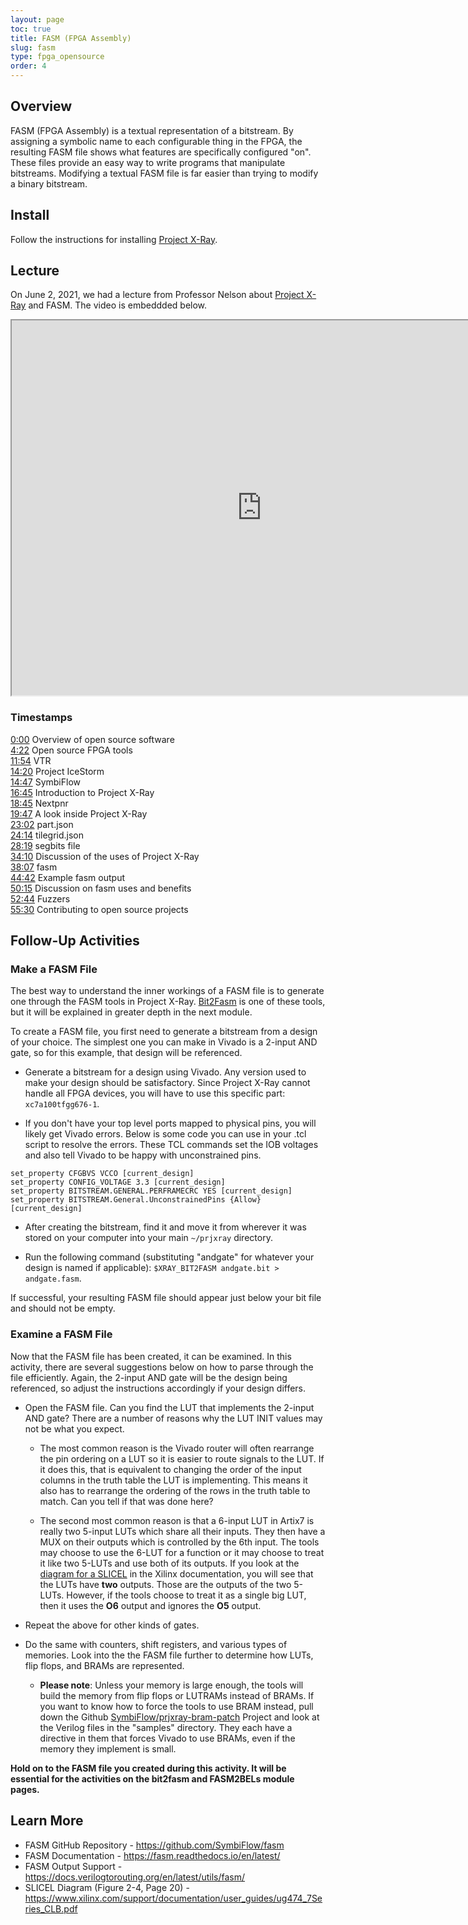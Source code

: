 ```yaml
---
layout: page
toc: true
title: FASM (FPGA Assembly)
slug: fasm
type: fpga_opensource
order: 4
---
```


## Overview

FASM (FPGA Assembly) is a textual representation of a bitstream. By assigning a symbolic name to each configurable thing in the FPGA, the resulting FASM file shows what features are specifically configured "on". These files provide an easy way to write programs that manipulate bitstreams. Modifying a textual FASM file is far easier than trying to modify a binary bitstream.

## Install

Follow the instructions for installing [Project X-Ray](https://byu-cpe.github.io/ComputingBootCamp/tutorials/xray/). 

## Lecture

On June 2, 2021, we had a lecture from Professor Nelson about [Project X-Ray](https://byu-cpe.github.io/ComputingBootCamp/tutorials/xray/) and FASM. The video is embeddded below.

<iframe width="800" height="600" allow="fullscreen" 
src="https://www.youtube.com/embed/6HGN8pQn_jA">
</iframe>

### Timestamps

[0:00](https://www.youtube.com/watch?v=6HGN8pQn_jA&t=0s) Overview of open source software<br>
[4:22](https://www.youtube.com/watch?v=6HGN8pQn_jA&t=262s) Open source FPGA tools<br>
[11:54](https://www.youtube.com/watch?v=6HGN8pQn_jA&t=714s) VTR<br>
[14:20](https://www.youtube.com/watch?v=6HGN8pQn_jA&t=860s) Project IceStorm<br>
[14:47](https://www.youtube.com/watch?v=6HGN8pQn_jA&t=887s) SymbiFlow<br>
[16:45](https://www.youtube.com/watch?v=6HGN8pQn_jA&t=1005s) Introduction to Project X-Ray<br>
[18:45](https://www.youtube.com/watch?v=6HGN8pQn_jA&t=1125s) Nextpnr<br>
[19:47](https://www.youtube.com/watch?v=6HGN8pQn_jA&t=1187s) A look inside Project X-Ray<br>
[23:02](https://www.youtube.com/watch?v=6HGN8pQn_jA&t=1382s) part.json<br>
[24:14](https://www.youtube.com/watch?v=6HGN8pQn_jA&t=1454s) tilegrid.json<br>
[28:19](https://www.youtube.com/watch?v=6HGN8pQn_jA&t=1699s) segbits file<br>
[34:10](https://www.youtube.com/watch?v=6HGN8pQn_jA&t=2050s) Discussion of the uses of Project X-Ray<br>
[38:07](https://www.youtube.com/watch?v=6HGN8pQn_jA&t=2287s) fasm<br>
[44:42](https://www.youtube.com/watch?v=6HGN8pQn_jA&t=2682s) Example fasm output<br>
[50:15](https://www.youtube.com/watch?v=6HGN8pQn_jA&t=3015s) Discussion on fasm uses and benefits<br>
[52:44](https://www.youtube.com/watch?v=6HGN8pQn_jA&t=3164s) Fuzzers<br>
[55:30](https://www.youtube.com/watch?v=6HGN8pQn_jA&t=3330s) Contributing to open source projects

## Follow-Up Activities

### Make a FASM File

The best way to understand the inner workings of a FASM file is to generate one through the FASM tools in Project X-Ray. [Bit2Fasm](https://byu-cpe.github.io/ComputingBootCamp/tutorials/bit2fasm/) is one of these tools, but it will be explained in greater depth in the next module. 

To create a FASM file, you first need to generate a bitstream from a design of your choice. The simplest one you can make in Vivado is a 2-input AND gate, so for this example, that design will be referenced.

* Generate a bitstream for a design using Vivado. Any version used to make your design should be satisfactory. Since Project X-Ray cannot handle all FPGA devices, you will have to use this specific part: <!---`xc7a50tfgg484-1`-->`xc7a100tfgg676-1`.

* If you don't have your top level ports mapped to physical pins, you will likely get Vivado errors. Below is some code you can use in your .tcl script to resolve the errors. These TCL commands set the IOB voltages and also tell Vivado to be happy with unconstrained pins.

```
set_property CFGBVS VCCO [current_design]
set_property CONFIG_VOLTAGE 3.3 [current_design]
set_property BITSTREAM.GENERAL.PERFRAMECRC YES [current_design]
set_property BITSTREAM.General.UnconstrainedPins {Allow} [current_design]
```

* After creating the bitstream, find it and move it from wherever it was stored on your computer into your main `~/prjxray` directory.

* Run the following command (substituting "andgate" for whatever your design is named if applicable): `$XRAY_BIT2FASM andgate.bit > andgate.fasm`.

If successful, your resulting FASM file should appear just below your bit file and should not be empty. 

### Examine a FASM File

Now that the FASM file has been created, it can be examined. In this activity, there are several suggestions below on how to parse through the file efficiently. Again, the 2-input AND gate will be the design being referenced, so adjust the instructions accordingly if your design differs.

* Open the FASM file. Can you find the LUT that implements the 2-input AND gate? There are a number of reasons why the LUT INIT values may not be what you expect.

    * The most common reason is the Vivado router will often rearrange the pin ordering on a LUT so it is easier to route signals to the LUT. If it does this, that is equivalent to changing the order of the input columns in the truth table the LUT is implementing. This means it also has to rearrange the ordering of the rows in the truth table to match. Can you tell if that was done here?

    * The second most common reason is that a 6-input LUT in Artix7 is really two 5-input LUTs which share all their inputs. They then have a MUX on their outputs which is controlled by the 6th input. The tools may choose to use the 6-LUT for a function or it may choose to treat it like two 5-LUTs and use both of its outputs.  If you look at the [diagram for a SLICEL](https://www.xilinx.com/support/documentation/user_guides/ug474_7Series_CLB.pdf) in the Xilinx documentation, you will see that the LUTs have **two** outputs. Those are the outputs of the two 5-LUTs. However, if the tools choose to treat it as a single big LUT, then it uses the **O6** output and ignores the **O5** output.

* Repeat the above for other kinds of gates.

* Do the same with counters, shift registers, and various types of memories. Look into the the FASM file further to determine how LUTs, flip flops, and BRAMs are represented.

    * **Please note**: Unless your memory is large enough, the tools will build the memory from flip flops or LUTRAMs instead of BRAMs. If you want to know how to force the tools to use BRAM instead, pull down the Github [SymbiFlow/prjxray-bram-patch](https://github.com/SymbiFlow/prjxray-bram-patch) Project and look at the Verilog files in the "samples" directory. They each have a directive in them that forces Vivado to use BRAMs, even if the memory they implement is small.

**Hold on to the FASM file you created during this activity. It will be essential for the activities on the bit2fasm and FASM2BELs module pages.**

## Learn More

* FASM GitHub Repository - <https://github.com/SymbiFlow/fasm>
* FASM Documentation - <https://fasm.readthedocs.io/en/latest/>
* FASM Output Support - <https://docs.verilogtorouting.org/en/latest/utils/fasm/>
* SLICEL Diagram (Figure 2-4, Page 20) - <https://www.xilinx.com/support/documentation/user_guides/ug474_7Series_CLB.pdf>

